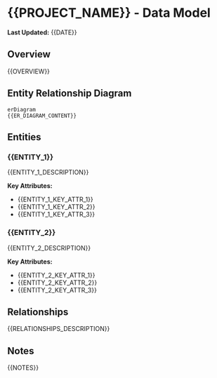# {{PROJECT_NAME}} - Data Model

**Last Updated:** {{DATE}}

## Overview

{{OVERVIEW}}

## Entity Relationship Diagram

```mermaid
erDiagram
{{ER_DIAGRAM_CONTENT}}
```

## Entities

### {{ENTITY_1}}

{{ENTITY_1_DESCRIPTION}}

**Key Attributes:**

- {{ENTITY_1_KEY_ATTR_1}}
- {{ENTITY_1_KEY_ATTR_2}}
- {{ENTITY_1_KEY_ATTR_3}}

### {{ENTITY_2}}

{{ENTITY_2_DESCRIPTION}}

**Key Attributes:**

- {{ENTITY_2_KEY_ATTR_1}}
- {{ENTITY_2_KEY_ATTR_2}}
- {{ENTITY_2_KEY_ATTR_3}}

## Relationships

{{RELATIONSHIPS_DESCRIPTION}}

## Notes

{{NOTES}}

